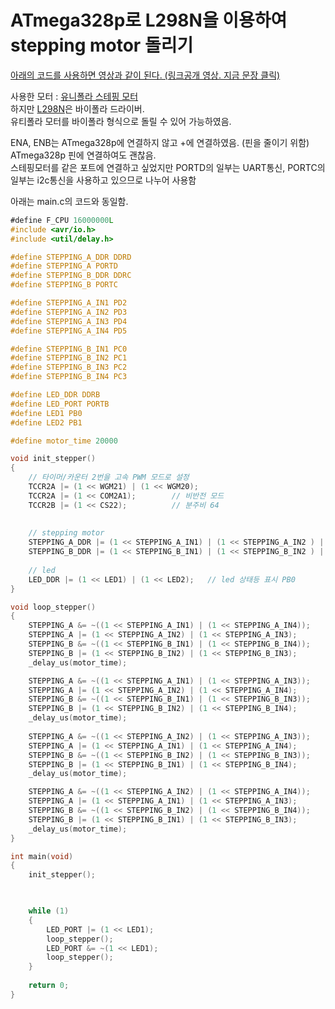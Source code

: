 # ATmega328p로 L298N을 이용하여 stepping motor 돌리기

[아래의 코드를 사용하면 영상과 같이 된다. (링크공개 영상. 지금 문장 클릭)](https://youtu.be/AbVaCdjIxz4)

사용한 모터 : [유니폴라 스테핑 모터](https://www.devicemart.co.kr/goods/view?no=1357347)  
하지만 [L298N](https://www.devicemart.co.kr/goods/view?no=1278835)은 바이폴라 드라이버.  
유티폴라 모터를 바이폴라 형식으로 돌릴 수 있어 가능하였음.  

ENA, ENB는 ATmega328p에 연결하지 않고 +에 연결하였음. (핀을 줄이기 위함)  
ATmega328p 핀에 연결하여도 괜찮음.  
스테핑모터를 같은 포트에 연결하고 싶었지만 PORTD의 일부는 UART통신, PORTC의 일부는 i2c통신을 사용하고 있으므로 나누어 사용함   

아래는 main.c의 코드와 동일함.  


``` C
﻿#define F_CPU 16000000L
#include <avr/io.h>
#include <util/delay.h>

#define STEPPING_A_DDR DDRD
#define STEPPING_A PORTD
#define STEPPING_B_DDR DDRC
#define STEPPING_B PORTC

#define STEPPING_A_IN1 PD2
#define STEPPING_A_IN2 PD3
#define STEPPING_A_IN3 PD4
#define STEPPING_A_IN4 PD5

#define STEPPING_B_IN1 PC0
#define STEPPING_B_IN2 PC1
#define STEPPING_B_IN3 PC2
#define STEPPING_B_IN4 PC3

#define LED_DDR DDRB
#define LED_PORT PORTB
#define LED1 PB0
#define LED2 PB1

#define motor_time 20000

void init_stepper()
{
	// 타이머/카운터 2번을 고속 PWM 모드로 설정
	TCCR2A |= (1 << WGM21) | (1 << WGM20);
	TCCR2A |= (1 << COM2A1);		// 비반전 모드
	TCCR2B |= (1 << CS22);			// 분주비 64
	
	
	// stepping motor
	STEPPING_A_DDR |= (1 << STEPPING_A_IN1) | (1 << STEPPING_A_IN2 ) | (1 << STEPPING_A_IN3) | (1 << STEPPING_A_IN4);
	STEPPING_B_DDR |= (1 << STEPPING_B_IN1) | (1 << STEPPING_B_IN2 ) | (1 << STEPPING_B_IN3) | (1 << STEPPING_B_IN4);
	
	// led
	LED_DDR |= (1 << LED1) | (1 << LED2);	// led 상태등 표시 PB0
}

void loop_stepper()
{
	STEPPING_A &= ~((1 << STEPPING_A_IN1) | (1 << STEPPING_A_IN4));		// low
	STEPPING_A |= (1 << STEPPING_A_IN2) | (1 << STEPPING_A_IN3);		// high
	STEPPING_B &= ~((1 << STEPPING_B_IN1) | (1 << STEPPING_B_IN4));
	STEPPING_B |= (1 << STEPPING_B_IN2) | (1 << STEPPING_B_IN3);
	_delay_us(motor_time);

	STEPPING_A &= ~((1 << STEPPING_A_IN1) | (1 << STEPPING_A_IN3));
	STEPPING_A |= (1 << STEPPING_A_IN2) | (1 << STEPPING_A_IN4);
	STEPPING_B &= ~((1 << STEPPING_B_IN1) | (1 << STEPPING_B_IN3));
	STEPPING_B |= (1 << STEPPING_B_IN2) | (1 << STEPPING_B_IN4);
	_delay_us(motor_time);
	
	STEPPING_A &= ~((1 << STEPPING_A_IN2) | (1 << STEPPING_A_IN3));
	STEPPING_A |= (1 << STEPPING_A_IN1) | (1 << STEPPING_A_IN4);
	STEPPING_B &= ~((1 << STEPPING_B_IN2) | (1 << STEPPING_B_IN3));
	STEPPING_B |= (1 << STEPPING_B_IN1) | (1 << STEPPING_B_IN4);
	_delay_us(motor_time);

	STEPPING_A &= ~((1 << STEPPING_A_IN2) | (1 << STEPPING_A_IN4));
	STEPPING_A |= (1 << STEPPING_A_IN1) | (1 << STEPPING_A_IN3);
	STEPPING_B &= ~((1 << STEPPING_B_IN2) | (1 << STEPPING_B_IN4));
	STEPPING_B |= (1 << STEPPING_B_IN1) | (1 << STEPPING_B_IN3);
	_delay_us(motor_time);
}

int main(void)
{
	init_stepper();
	


	while (1)
	{
		LED_PORT |= (1 << LED1);
		loop_stepper();
		LED_PORT &= ~(1 << LED1);
		loop_stepper();
	}
	
	return 0;
}
```
